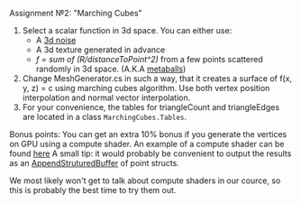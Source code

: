 Assignment №2: "Marching Cubes"

1. Select a scalar function in 3d space. You can either use:
    * A [3d noise](https://gist.github.com/patriciogonzalezvivo/670c22f3966e662d2f83)
    * A 3d texture generated in advance
    * *f = sum of (R/distanceToPoint^2)* from a few points scattered randomly in 3d space. (A.K.A [metaballs](https://en.wikipedia.org/wiki/Metaballs))
2. Change MeshGenerator.cs in such a way, that it creates a surface of f(x, y, z) = c using marching cubes algorithm. Use both vertex position interpolation and normal vector interpolation.
3. For your convenience, the tables for triangleCount and triangleEdges are located in a class `MarchingCubes.Tables`.

Bonus points:
You can get an extra 10% bonus if you generate the vertices on GPU using a compute shader.
An example of a compute shader can be found [here](https://www.reddit.com/r/Unity3D/comments/7pa6bq/drawing_mandelbrot_fractal_using_gpu_compute/)
A small tip: it would probably be convenient to output the results as an [AppendStruturedBuffer](https://docs.unity3d.com/ScriptReference/ComputeBufferType.Append.html) of point structs.

We most likely won't get to talk about compute shaders in our cource, so this is probably the best time to try them out.
